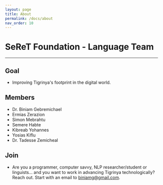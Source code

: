 ```yaml
---
layout: page
title: About
permalink: /docs/about
nav_order: 10
---
```

# SeReT Foundation - Language Team
---
## Goal
- Improving Tigrinya's footprint in the digital world.

## Members
- Dr. Biniam Gebremichael
- Ermias Zerazion
- Simon Mebrahtu
- Semere Habte
- Kibreab Yohannes
- Yosias Kiflu
- Dr. Tadesse Zemicheal



## Join
- Are you a programmer, computer savvy, NLP researcher/student or linguists... and you want to work in advancing Tigrinya technologically?
Reach out. Start with an email to biniamg@gmail.com.
